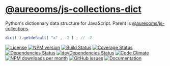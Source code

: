 [@aureooms/js-collections-dict](https://aureooms.github.io/js-collections-dict)
==

Python's dictionnary data structure for JavaScript. Parent is
[@aureooms/js-collections](https://github.com/aureooms/js-collections).

```js
dict( ).getdefault( "x" , -2 ) ; // -2
```

[![License](https://img.shields.io/github/license/aureooms/js-collections-dict.svg?style=flat)](https://raw.githubusercontent.com/aureooms/js-collections-dict/master/LICENSE)
[![NPM version](https://img.shields.io/npm/v/@aureooms/js-collections-dict.svg?style=flat)](https://www.npmjs.org/package/@aureooms/js-collections-dict)
[![Build Status](https://img.shields.io/travis/aureooms/js-collections-dict.svg?style=flat)](https://travis-ci.org/aureooms/js-collections-dict)
[![Coverage Status](https://img.shields.io/coveralls/aureooms/js-collections-dict.svg?style=flat)](https://coveralls.io/r/aureooms/js-collections-dict)
[![Dependencies Status](https://img.shields.io/david/aureooms/js-collections-dict.svg?style=flat)](https://david-dm.org/aureooms/js-collections-dict#info=dependencies)
[![devDependencies Status](https://img.shields.io/david/dev/aureooms/js-collections-dict.svg?style=flat)](https://david-dm.org/aureooms/js-collections-dict#info=devDependencies)
[![Code Climate](https://img.shields.io/codeclimate/github/aureooms/js-collections-dict.svg?style=flat)](https://codeclimate.com/github/aureooms/js-collections-dict)
[![NPM downloads per month](https://img.shields.io/npm/dm/@aureooms/js-collections-dict.svg?style=flat)](https://www.npmjs.org/package/@aureooms/js-collections-dict)
[![GitHub issues](https://img.shields.io/github/issues/aureooms/js-collections-dict.svg?style=flat)](https://github.com/aureooms/js-collections-dict/issues)
[![Documentation](https://aureooms.github.io/js-collections-dict/badge.svg)](https://aureooms.github.io/js-collections-dict/source.html)
